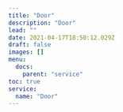```yaml
---
title: "Door"
description: "Door"
lead: ""
date: 2021-04-17T18:50:12.029Z
draft: false
images: []
menu:
  docs:
    parent: "service"
toc: true
service:
  name: "Door"
---
```

